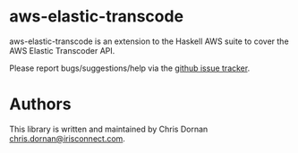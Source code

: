 # aws-elastic-transcode

aws-elastic-transcode is an extension to the Haskell AWS suite to
cover the AWS Elastic Transcoder API.

Please report bugs/suggestions/help via the
[github issue tracker](http://github.com/iconnect/aws-elastic-transcoder/issues).


# Authors

This library is written and maintained by Chris Dornan
<chris.dornan@irisconnect.com>.